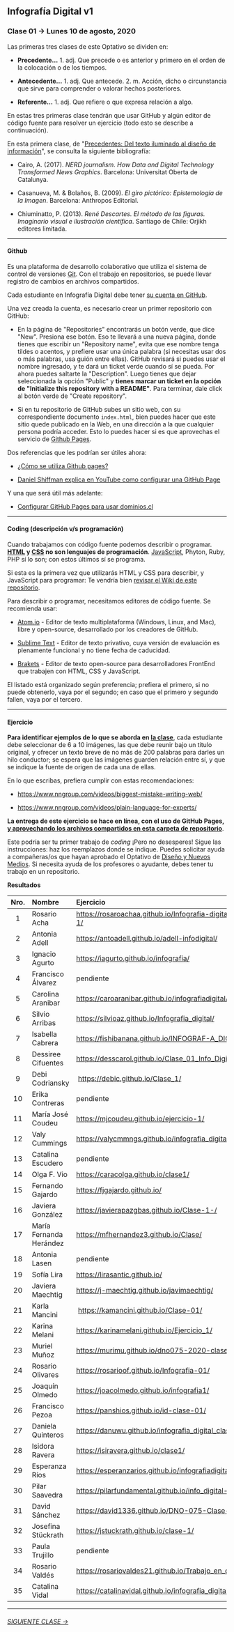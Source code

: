 ## Infografía Digital v1

### Clase 01 → Lunes 10 de agosto, 2020

Las primeras tres clases de este Optativo se dividen en:

- **Precedente…** 1. adj. Que precede o es anterior y primero en el orden de la colocación o de los tiempos.

- **Antecedente…** 1. adj. Que antecede. 2. m. Acción, dicho o circunstancia que sirve para comprender o valorar hechos posteriores.

- **Referente…** 1. adj. Que refiere o que expresa relación a algo.

En estas tres primeras clase tendrán que usar GitHub y algún editor de código fuente para resolver un ejercicio (todo esto se describe a continuación). 

En esta primera clase, de "[Precedentes: Del texto iluminado al diseño de información](https://docs.google.com/presentation/d/1gGNn5sVOf-typMBzqZhuDrdLPLG6oYrA4FqZRVIqcI4/edit?usp=sharing)", se consulta la siguiente bibliografía:
 
- Cairo, A. (2017). *NERD journalism. How Data and Digital Technology Transformed News Graphics*. Barcelona: Universitat Oberta de Catalunya.

- Casanueva, M. & Bolaños, B. (2009). *El giro pictórico: Epistemología de la Imagen*. Barcelona: Anthropos Editorial. 

- Chiuminatto, P. (2013). *René Descartes. El método de las figuras. Imaginario visual e ilustración científica*. Santiago de Chile: Orjikh editores limitada.

- - - - - - - 

#### Github

Es una plataforma de desarrollo colaborativo que utiliza el sistema de control de versiones [Git](https://git-scm.com/). Con el trabajo en repositorios, se puede llevar registro de cambios en archivos compartidos.

Cada estudiante en Infografía Digital debe tener [su cuenta en GitHub](https://github.com/join).

Una vez creada la cuenta, es necesario crear un primer repositorio con GitHub: 

- En la página de "Repositories" encontrarás un botón verde, que dice "New". Presiona ese botón. Eso te llevará a una nueva página, donde tienes que escribir un "Repository name", evita que ese nombre tenga tildes o acentos, y prefiere usar una única palabra (si necesitas usar dos o más palabras, usa guión entre ellas). GitHub revisará si puedes usar el nombre ingresado, y te dará un ticket verde cuando sí se pueda. Por ahora puedes saltarte la "Description". Luego tienes que dejar seleccionada la opción "Public" y **tienes marcar un ticket en la opción de "Initialize this repository with a README"**. Para terminar, dale click al botón verde de "Create repository".

- Si en tu repositorio de GitHub subes un sitio web, con su correspondiente documento `index.html`, bien puedes hacer que este sitio quede publicado en la Web, en una dirección a la que cualquier persona podría acceder. Esto lo puedes hacer si es que aprovechas el servicio de [Github Pages](https://help.github.com/articles/what-is-github-pages/). 

Dos referencias que les podrían ser útiles ahora: 

- [¿Cómo se utiliza Github pages?](https://developer.mozilla.org/es/docs/Learn/Using_Github_pages)

- [Daniel Shiffman explica en YouTube como configurar una GitHub Page](https://youtu.be/bFVtrlyH-kc)

Y una que será útil más adelante: 

- [Configurar GitHub Pages para usar dominios.cl](https://medium.com/@ggerena/configurar-github-pages-para-usar-dominios-cl-13c1a644699f)

- - - - - - - 

#### Coding (descripción v/s programación)

Cuando trabajamos con código fuente podemos describir o programar. **[HTML](https://github.com/profesorfaco/dno075-2020/wiki/HTML) y [CSS](https://github.com/profesorfaco/dno075-2020/wiki/CSS) no son lenguajes de programación**. [JavaScript](https://github.com/profesorfaco/dno075-2020/wiki/JavaScript), Phyton, Ruby, PHP sí lo son; con estos últimos sí se programa.

Si esta es la primera vez que utilizarás HTML y CSS para describir, y JavaScript para programar: Te vendría bien [revisar el Wiki de este repositorio](https://github.com/profesorfaco/dno075-2020/wiki).

Para describir o programar, necesitamos editores de código fuente. Se recomienda usar:  

- [Atom.io](https://atom.io/) - Editor de texto multiplataforma (Windows, Linux, and Mac), libre y open-source, desarrollado por los creadores de GitHub. 

- [Sublime Text](https://www.sublimetext.com/) - Editor de texto privativo, cuya versión de evaluación es plenamente funcional y no tiene fecha de caducidad. 

- [Brakets](http://brackets.io/) - Editor de texto open-source para desarrolladores FrontEnd que trabajen con HTML, CSS y JavaScript.

El listado está organizado según preferencia; prefiera el primero, si no puede obtenerlo, vaya por el segundo; en caso que el primero y segundo fallen, vaya por el tercero.

- - - - - - - 

#### Ejercicio

**Para identificar ejemplos de lo que se aborda en [la clase](https://docs.google.com/presentation/d/1gGNn5sVOf-typMBzqZhuDrdLPLG6oYrA4FqZRVIqcI4/edit?usp=sharing)**, cada estudiante debe seleccionar de 6 a 10 imágenes, las que debe reunir bajo un título original, y ofrecer un texto breve de no más de 200 palabras para darles un hilo conductor; se espera que las imágenes guarden relación entre sí, y que se indique la fuente de origen de cada una de ellas.

En lo que escribas, prefiera cumplir con estas recomendaciones: 

- https://www.nngroup.com/videos/biggest-mistake-writing-web/

- https://www.nngroup.com/videos/plain-language-for-experts/

**La entrega de este ejercicio se hace en línea, con el uso de GitHub Pages, [y aprovechando los archivos compartidos en esta carpeta de repositorio](https://profesorfaco.github.io/dno075-2020/clase-01/)**.

Este podría ser tu primer trabajo de *coding* ¡Pero no desesperes! Sigue las instrucciones: haz los reemplazos donde se indique. Puedes solicitar ayuda a compañeras/os que hayan aprobado el Optativo de [Diseño y Nuevos Medios](https://github.com/profesorfaco/dno037-2020/). Si necesita ayuda de los profesores o ayudante, debes tener tu trabajo en un repositorio.


**Resultados**

| Nro.  | Nombre | Ejercicio |
|:-----:|:-------|:--------|
| 1 | Rosario Acha | https://rosaroachaa.github.io/Infografia-digital_clase-1/ |
| 2 | Antonia Adell | https://antoadell.github.io/adell-infodigital/ |
| 3 | Ignacio Agurto | https://iagurto.github.io/infografia/ | 
| 4 | Francisco Álvarez | pendiente |
| 5 | Carolina Aranibar | https://caroaranibar.github.io/infografiadigital/ | 
| 6 | Silvio Arribas | https://silvioaz.github.io/Infografia_digital/ |
| 7 | Isabella Cabrera | https://fishibanana.github.io/INFOGRAF-A_DIGITAL/ |
| 8 | Dessiree Cifuentes | https://desscarol.github.io/Clase_01_Info_Digital/ |
| 9 | Debi Codriansky | https://debic.github.io/Clase_1/ | 
| 10 | Erika Contreras | pendiente |
| 11 | María José Coudeu | https://mjcoudeu.github.io/ejercicio-1/ |
| 12 | Valy Cummings | https://valycmmngs.github.io/infografia_digital_1/ |
| 13 | Catalina Escudero | pendiente | 
| 14 | Olga F. Vio | https://caracolga.github.io/clase1/ |
| 15 | Fernando Gajardo | https://fjgajardo.github.io/ |
| 16 | Javiera González | https://javierapazgbas.github.io/Clase-1-/ |
| 17 | María Fernanda Herández | https://mfhernandez3.github.io/Clase/ |
| 18 | Antonia Lasen | pendiente |
| 19 | Sofía Lira | https://lirasantic.github.io/ |
| 20 | Javiera Maechtig | https://j-maechtig.github.io/javimaechtig/ |
| 21 | Karla Mancini | https://kamancini.github.io/Clase-01/ |
| 22 | Karina Melani | https://karinamelani.github.io/Ejercicio_1/ |
| 23 | Muriel Muñoz | https://murimu.github.io/dno075-2020-clase-01/ |
| 24 | Rosario Olivares | https://rosarioof.github.io/Infografia-01/ |
| 25 | Joaquín Olmedo | https://joacolmedo.github.io/infografia1/ |
| 26 | Francisco Pezoa | https://panshios.github.io/id-clase-01/ | 
| 27 | Daniela Quinteros | https://danuwu.github.io/infografia_digital_clase1/ |
| 28 | Isidora Ravera | https://isiravera.github.io/clase1/ | 
| 29 | Esperanza Ríos | https://esperanzarios.github.io/infografiadigital/ | 
| 30 | Pilar Saavedra | https://pilarfundamental.github.io/info_digital-1/ |
| 31 | David Sánchez | https://david1336.github.io/DNO-075-Clase-01/ |
| 32 | Josefina Stückrath | https://jstuckrath.github.io/clase-1/ |
| 33 | Paula Trujillo | pendiente |
| 34 | Rosario Valdés | https://rosariovaldes21.github.io/Trabajo_en_clases_01/ |
| 35 | Catalina Vidal | https://catalinavidal.github.io/infografia_digital_01/ |

- - - - - - - 

###### [SIGUIENTE CLASE →](https://github.com/profesorfaco/dno075-2020/tree/gh-pages/clase-02)
